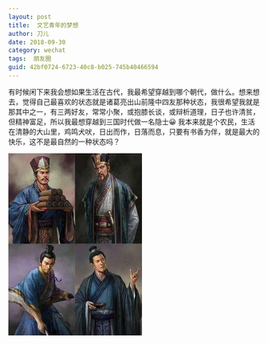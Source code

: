 ```yaml
---
layout: post
title:  文艺青年的梦想
author:	刀儿
date: 2018-09-30
category: wechat
tags:  朋友圈
guid: 42bf0724-6723-40c8-b025-745b40466594
---
```



有时候闲下来我会想如果生活在古代，我最希望穿越到哪个朝代，做什么。想来想去，觉得自己最喜欢的状态就是诸葛亮出山前隆中四友那种状态，我很希望我就是那其中之一，有三两好友，常常小聚，或抱膝长谈，或辩析道理，日子也许清贫，但精神富足，所以我最想穿越到三国时代做一名隐士😀 
我本来就是个农民，生活在清静的大山里，鸡鸣犬吠，日出而作，日落而息，只要有书香为伴，就是最大的快乐，这不是最自然的一种状态吗？

![](/assets/i/my_dream/1.jpg)
